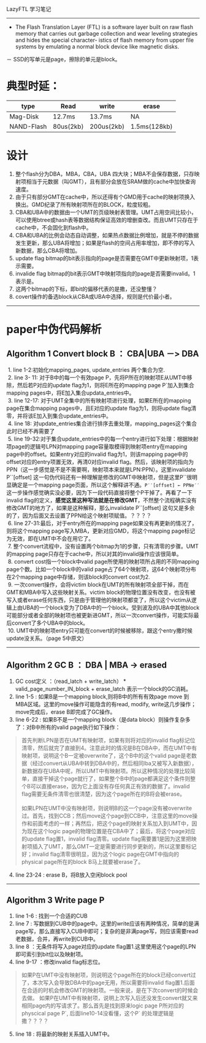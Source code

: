 LazyFTL 学习笔记

***

- The Flash Translation Layer (FTL) is a software layer built on raw flash memory that carries out garbage collection and wear leveling strategies and hides the special character- istics of flash memory from upper file systems by emulating a normal block device like magnetic disks. 

－ SSD的写单元是page，擦除的单元是block。


# 典型时延：
| type     | Read      | write    | erase       |
|---       |----       |-------   |-------      |
|Mag-Disk  |12.7ms     |13.7ms    | NA          |
|NAND-Flash|80us(2kb)  |200us(2kb)| 1.5ms(128kb)|


# 设计
1. 整个flash分为DBA，MBA，CBA，UBA 四大块；MBA不会保存数据，只存映射项相当于元数据（叫GMT），且有部分会放在SRAM做的cache中加快查询速度。
2. 由于只有部分GMT在cache中，所以还得有个GMD用于cache的映射项换入换出。GMD纪录了所有映射项所在的BLOCK，粒度较粗。
3. CBA和UBA中的数据由一个UMT的页级映射表管理。UMT占用空间比较小，可以使用btree或hash表等数据结构保证高效的增删查改。而且UMT只存在于cache中，不会固化到flash中。
4. CBA和UBA的比例会动态自动调整，如果热点数据比例增加，就是不停的数据发生更新，那么UBA将增加；如果是flash的空间占用率增加，即不停的写入新数据，那么CBA将增加。
5. update flag bitmap的bit表示指向的page是否需要在GMT中更新映射项，1表示需要。
6. invalide flag bitmap的bit表示GMT中映射项指向的page是否需要invalid。1表示是。
7. 这两个bitmap的下标，即bit的偏移代表的是撒，还没整懂？
8. covert操作的备选block从CBA或UBA中选择，规则是代价最小者。

***

# paper中伪代码解析
## Algorithm 1 Convert block B ： CBA|UBA －> DBA 
  1. line 1-2:初始化mapping_pages, update_entries 两个集合为空.<br>
  2. line 3- 11: 对于B中的每一个有效page P，先将P所在的映射项E从UMT中移除，然后若P对应的update flag为1，则将E所在的mapping page P\`加入到集合mapping pages中，将E加入集合updata_entries中。<br>
  3. line 12-17: 对于UMT全集中的所有映射项进行处理，如果E所在的mapping page在集合mapping pages中，且E对应的update flag为1，则将update flag清零，并将该E加入到集合update_entries中。<br>
  4. line 18: 对update_entries集合进行排序去重处理，mapping_pages这个集合此时已经不再需要了<br>
  5. line 19-32:对于集合update_entries中的每一个entry进行如下处理：根据映射项page的逻辑号LPN对mapping page容量取模得到映射项entry在mapping page中的offset。如果entry对应的invalid flag为1，则该mapping page中的offset对应的entry项置无效，再清0对应invalid flag。然后，该映射项的指向为PPN（这一步感觉是不是不需要啊，映射项本来就是LPN:PPN）。这里invalidate P\`\`\[offset\] 这一句伪代码还有一种理解是修改的GMT中映射项，但是这里P\`\`很明显确定是一个mapping page页面，所以这个解释讲不通。```P′′[offset] ← PPNe′′``` 这一步操作感觉确实没必要，因为下一段代码直接将整个P干掉了。再看了一下invalid flag的定义，__感觉这里这种写法就是在修改GMT__，不然整个流程确实没有修改GMT的地方了，如果是这种解释，那么invalidate P\`\`\[offset\] 这句又是多余的了，因为后面又去设置了PPN给这个映射项赋值。？？？？<br>
  6. line 27-31:最后，对于entry所在的mapping page如果没有再更新的情况了，则将这个mapping page写入MBA，更新对应GMD，将这个mapping page标记为无效，即在UMT中不会在用它了。<br>
  7. 整个convert流程中，没有设置两个bitmap为1的步骤，只有清零的步骤。UMT的mapping page只存在于cache中，所以对其的invalid操作应该很简单。<br>
  8. convert cost指一个block中valid page所使用的映射项所占用的不同mapping page个数。比如一个block中的valid page占了64个映射项，这64个映射项分布在2个mapping page中存储，则该block的convert cost为2.<br>
  9. 一次convert操作，会将victim block在UMT的所有映射项全部干掉，而在GMT和MBA中写入这些映射关系。victim block的物理位置没有改变，也没有被写入或者erase任何东西，只是由于管理他的映射项都变了，所以这个victim从逻辑上由UBA的一个block变为了DBA中的一个block。受到波及的UBA中其他block可能部分或者全部的映射项也被更新进GMT，所以一次convert操作，可能实际最后convert了多个UBA中的block。<br>
  10. UMT中的映射项entry只可能在convert的时候被移除，跟这个entry撒时候update没关系。（page 5中原文）<br>

***

## Algorithm 2 GC B ： DBA | MBA -> erased 
 1. GC cost定义 ：（read_latch + write_latch） * valid_page_number_IN_block + erase_latch 表示一个block的GC消耗。<br>
 2. line 1-5 : 如果B是一个mapping block,则将B中的所有有效page move 到MBA区域。这里的move操作可能隐含的有read, modify, write这几步操作；move完成后，erase B即完成了GC操作。<br>
 3. line 6-22 : 如果B不是一个mapping block（是data block）则操作复杂多了：对B中所有的valid page执行如下操作：
> 首先判断LPN是否在UMT有映射项，如果有则将对应的invalid flag标记位清零，然后就完了直接到4。注意此时的情况是B在DBA中，而在UMT中有映射项，说明这个B一定被overwrite了，这个B中的这个valid page是老数据（经过convert从UBA中转到DBA中的，然后相同lba又被写入新数据），新数据存在UBA中呢，所以UMT中有映射项。所以这种情况的处理比较简单，直接干掉这个page就行了，如果整个B中的page都满足这个条件则整个B可以直接erase，因为它上面没有存任何真正有效的数据了。invalid flag需要无条件清零也很清楚，因为这个page所在的B将会被erase。<br>
> <br>
> 如果LPN在UMT中没有映射项，则说明B的这一个page没有被overwrite过。首先，找到CCB；然后move这个page到CCB中，注意这里的move操作和前面考虑的一样；再然后，把这个page的映射关系加入到UMT中，因为现在这个logic page的物理位置是在CBA中了；最后，将这个page对应的update flag置1，invalid flag清零。update flag需要置1是因为这里把映射项插入了UMT，那么GMT一定是需要进行同步更新的，所以这里要标记好；invalid flag清零很明显，因为这个logic page在GMT中指向的physical page所在的block B马上就要被erase了。<br>

4. line 23-24 : erase B，将B放入空闲block pool

***

## Algorithm 3 Write page P 
 1. line 1-6 : 找到一个合适的CUB
 2. line 7 : 写数据到CUB中的page中。这里的write应该有两种情况，简单的是满page写，那么直接写入CUB中即可；复杂的是非满page写，则应该需要read老数据，合并，再write到CUB中。
 3. line 8 ：无条件将写入page对应的update flag置1.这里使用这个page的LPN即可索引到bit位以及映射项。
 4. line 9-17 ：修改invalid flag标志位。
> 如果P在UMT中没有映射项，则说明这个page所在的block已经convert过了，本次写入会导致DBA中的page无用，所以需要将invalid flag置1.后面在合适的时机会修改GMT的映射项。一般来说，是在下次convert的时候会去做。
> 如果P在UMT中有映射项，说明上次写入后还没发生convert就又来相同page内的写请求了。那么首先是找到原来logic page P所对应的physcical page P\`, 后面line10-14没看懂，这个P\` 的处理逻辑是撒？？？？

 5. line 18 : 将最新的映射关系插入UMT中。
 
 